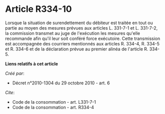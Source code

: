 # Article R334-10

Lorsque la situation de surendettement du débiteur est traitée en tout ou partie au moyen des mesures prévues aux articles L.
331-7-1 et L. 331-7-2, la commission transmet au juge de l'exécution les mesures qu'elle recommande afin qu'il leur soit
conféré force exécutoire. Cette transmission est accompagnée des courriers mentionnés aux articles R. 334-4, R. 334-5 et R.
334-6 et de la déclaration prévue au premier alinéa de l'article R. 334-5.

**Liens relatifs à cet article**

_Créé par_:

  - Décret n°2010-1304 du 29 octobre 2010 - art. 6

_Cite_:

  - Code de la consommation - art. L331-7-1
  - Code de la consommation - art. R334-4
